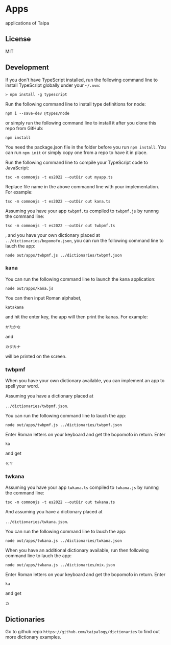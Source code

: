 # Apps

applications of Taipa

## License

MIT

## Development

If you don't have TypeScript installed, run the following command line to install TypeScript globally under your `~/.nvm`:

`> npm install -g typescript`

Run the following command line to install type definitions for node:

`npm i --save-dev @types/node`

or simply run the following command line to install it after you clone this repo from GitHub:

`npm install`

You need the package.json file in the folder before you run `npm install`. You can run `npm init` or simply copy one from a repo to have it in place.

Run the following command line to compile your TypeScript code to JavaScript:

`tsc -m commonjs -t es2022 --outDir out myapp.ts`

Replace file name in the above commaond line with your implementation. For example:

`tsc -m commonjs -t es2022 --outDir out kana.ts`

Assuming you have your app `twbpmf.ts` compiled to `twbpmf.js` by runnng the command line:

`tsc -m commonjs -t es2022 --outDir out twbpmf.ts`

, and you have your own dictionary placed at `../dictionaries/bopomofo.json`, you can run the following command line to lauch the app:

`node out/apps/twbpmf.js ../dictionaries/twbpmf.json`

### kana

You can run the following command line to launch the kana application:

`node out/apps/kana.js`

You can then input Roman alphabet,

`katakana`

and hit the enter key, the app will then print the kanas. For example:

`かたかな`

and

`カタカナ`

will be printed on the screen.

### twbpmf

When you have your own dictionary available, you can implement an app to spell your word.

Assuming you have a dictionary placed at

`../dictionaries/twbpmf.json`.

You can run the following command line to lauch the app:

`node out/apps/twbpmf.js ../dictionaries/twbpmf.json`

Enter Roman letters on your keyboard and get the bopomofo in return. Enter

`ka`

and get

`ㄍㄚ`

### twkana

Assuming you have your app `twkana.ts` compiled to `twkana.js` by runnng the command line:

`tsc -m commonjs -t es2022 --outDir out twkana.ts`

And assuming you have a dictionary placed at

`../dictionaries/twkana.json`.

You can run the following command line to lauch the app:

`node out/apps/twkana.js ../dictionaries/twkana.json`

When you have an additional dictionary available, run then following command line to lauch the app:

`node out/apps/twkana.js ../dictionaries/mix.json`

Enter Roman letters on your keyboard and get the bopomofo in return. Enter

`ka`

and get

`カ`

## Dictionaries

Go to github repo `https://github.com/taipalogy/dictionaries` to find out more dictionary examples.
